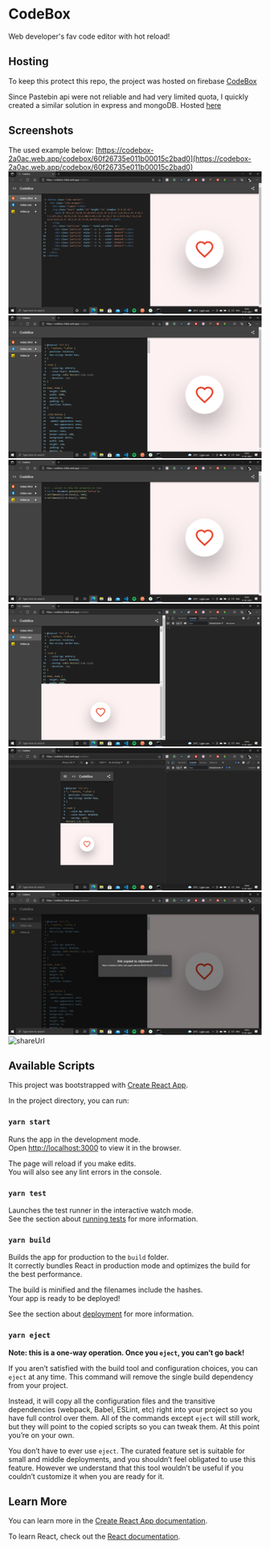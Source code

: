 # CodeBox
Web developer's fav code editor with hot reload! 

## Hosting
To keep this protect this repo, the project was hosted on firebase
[CodeBox](https://codebox-2a0ac.web.app/codebox)

Since Pastebin api were not reliable and had very limited quota, I quickly created a similar solution in express and mongoDB.
Hosted [here](https://codebox-api.herokuapp.com/)

## Screenshots
The used example below: [https://codebox-2a0ac.web.app/codebox/60f26735e011b00015c2bad0](https://codebox-2a0ac.web.app/codebox/60f26735e011b00015c2bad0)
![html](./images/html.png)
![css](./images/css.png)
![js](./images/js.png)
![responsive1](./images/responsive1.png)
![responsive2](./images/responsive2.png)
![share](./images/share.png)
![shareUrl](./images/shareUrl.png)

## Available Scripts

This project was bootstrapped with [Create React App](https://github.com/facebook/create-react-app).

In the project directory, you can run:

### `yarn start`

Runs the app in the development mode.\
Open [http://localhost:3000](http://localhost:3000) to view it in the browser.

The page will reload if you make edits.\
You will also see any lint errors in the console.

### `yarn test`

Launches the test runner in the interactive watch mode.\
See the section about [running tests](https://facebook.github.io/create-react-app/docs/running-tests) for more information.

### `yarn build`

Builds the app for production to the `build` folder.\
It correctly bundles React in production mode and optimizes the build for the best performance.

The build is minified and the filenames include the hashes.\
Your app is ready to be deployed!

See the section about [deployment](https://facebook.github.io/create-react-app/docs/deployment) for more information.

### `yarn eject`

**Note: this is a one-way operation. Once you `eject`, you can’t go back!**

If you aren’t satisfied with the build tool and configuration choices, you can `eject` at any time. This command will remove the single build dependency from your project.

Instead, it will copy all the configuration files and the transitive dependencies (webpack, Babel, ESLint, etc) right into your project so you have full control over them. All of the commands except `eject` will still work, but they will point to the copied scripts so you can tweak them. At this point you’re on your own.

You don’t have to ever use `eject`. The curated feature set is suitable for small and middle deployments, and you shouldn’t feel obligated to use this feature. However we understand that this tool wouldn’t be useful if you couldn’t customize it when you are ready for it.

## Learn More

You can learn more in the [Create React App documentation](https://facebook.github.io/create-react-app/docs/getting-started).

To learn React, check out the [React documentation](https://reactjs.org/).
